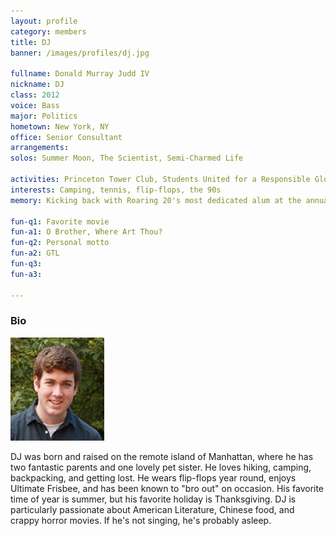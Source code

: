 ```yaml
---
layout: profile
category: members
title: DJ
banner: /images/profiles/dj.jpg

fullname: Donald Murray Judd IV
nickname: DJ
class: 2012
voice: Bass
major: Politics
hometown: New York, NY
office: Senior Consultant
arrangements: 
solos: Summer Moon, The Scientist, Semi-Charmed Life

activities: Princeton Tower Club, Students United for a Responsible Global Environment (SURGE)
interests: Camping, tennis, flip-flops, the 90s
memory: Kicking back with Roaring 20's most dedicated alum at the annual champagne arch

fun-q1: Favorite movie
fun-a1: O Brother, Where Art Thou?
fun-q2: Personal motto
fun-a2: GTL
fun-q3: 
fun-a3: 

---
```


### Bio

![DJ](/images/members/current/dj.jpg)

DJ was born and raised on the remote island of Manhattan, where he has
two fantastic parents and one lovely pet sister. He loves hiking,
camping, backpacking, and getting lost. He wears flip-flops year
round, enjoys Ultimate Frisbee, and has been known to "bro out" on
occasion. His favorite time of year is summer, but his favorite
holiday is Thanksgiving. DJ is particularly passionate about American
Literature, Chinese food, and crappy horror movies. If he's not
singing, he's probably asleep.
